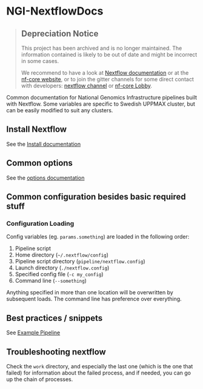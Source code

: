 # NGI-NextflowDocs

> ## Depreciation Notice
>
> This project has been archived and is no longer maintained. The information contained is likely to be out of date and might be incorrect in some cases.
>
> We recommend to have a look at [Nextflow documentation](https://www.nextflow.io/docs/latest/index.html) or at the [nf-core website](https://nf-core.github.io/), or to join the gitter channels for some direct contact with developers: [nextflow channel](https://gitter.im/nextflow-io/nextflow) or [nf-core Lobby](https://gitter.im/nf-core/Lobby).

Common documentation for National Genomics Infrastructure pipelines built with Nextflow. Some variables are specific to Swedish UPPMAX cluster, but can be easily modified to suit any clusters.

## Install Nextflow
See the [Install documentation](docs/INSTALL.md)

## Common options
See the [options documentation](docs/OPTIONS.md)

## Common configuration besides basic required stuff

### Configuration Loading
Config variables (eg. `params.something`) are loaded in the following order:

1. Pipeline script
2. Home directory (`~/.nextflow/config`)
3. Pipeline script directory (`pipeline/nextflow.config`)
4. Launch directory (`./nextflow.config`)
5. Specified config file (`-c my_config`)
6. Command line (`--something`)

Anything specified in more than one location will be overwritten by subsequent loads. The command line has preference over everything.


## Best practices / snippets
See [Example Pipeline](snippets/main.nf)

## Troubleshooting nextflow
Check the `work` directory, and especially the last one (which is the one that failed) for information about the failed process, and if needed, you can go up the chain of processes.
